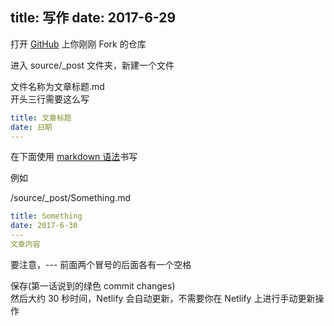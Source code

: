 title: 写作
date: 2017-6-29
---
打开 [GitHub](https://github.com) 上你刚刚 Fork 的仓库

进入 source/_post 文件夹，新建一个文件

文件名称为文章标题.md     
开头三行需要这么写     
```yaml
title: 文章标题
date: 日期
---
```
在下面使用 [markdown 语法](http://www.jianshu.com/p/7a5b4d5696a8)书写

例如

/source/_post/Something.md
```yaml
title: Something
date: 2017-6-30
---
文章内容
```
要注意，--- 前面两个冒号的后面各有一个空格

保存(第一话说到的绿色 commit changes)   
然后大约 30 秒时间，Netlify 会自动更新，不需要你在 Netlify 上进行手动更新操作
